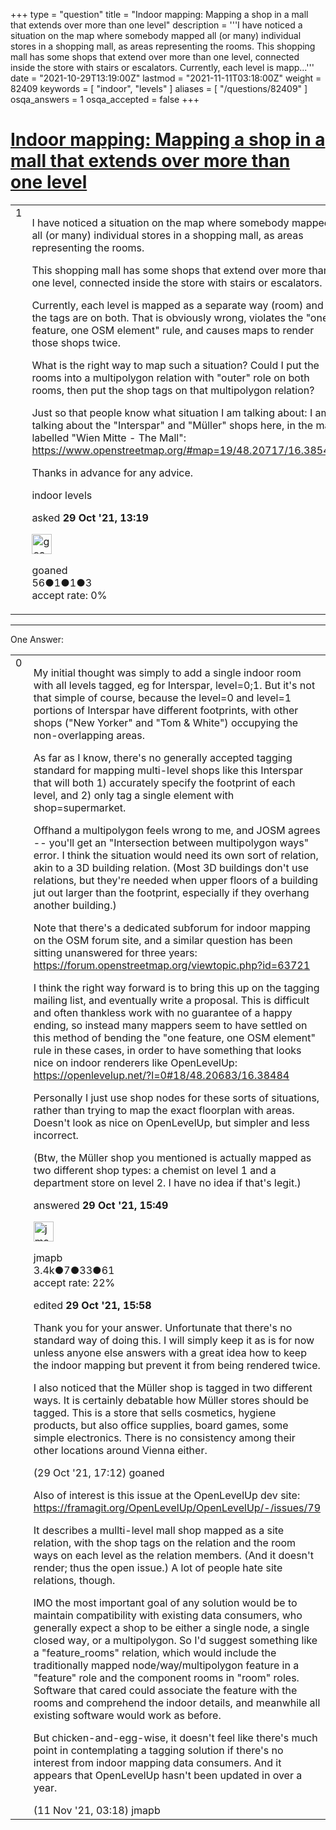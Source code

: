 +++
type = "question"
title = "Indoor mapping: Mapping a shop in a mall that extends over more than one level"
description = '''I have noticed a situation on the map where somebody mapped all (or many) individual stores in a shopping mall, as areas representing the rooms. This shopping mall has some shops that extend over more than one level, connected inside the store with stairs or escalators. Currently, each level is mapp...'''
date = "2021-10-29T13:19:00Z"
lastmod = "2021-11-11T03:18:00Z"
weight = 82409
keywords = [ "indoor", "levels" ]
aliases = [ "/questions/82409" ]
osqa_answers = 1
osqa_accepted = false
+++

<div class="headNormal">

# [Indoor mapping: Mapping a shop in a mall that extends over more than one level](/questions/82409/indoor-mapping-mapping-a-shop-in-a-mall-that-extends-over-more-than-one-level)

</div>

<div id="main-body">

<div id="askform">

<table id="question-table" style="width:100%;">
<colgroup>
<col style="width: 50%" />
<col style="width: 50%" />
</colgroup>
<tbody>
<tr>
<td style="width: 30px; vertical-align: top"><div class="vote-buttons">
<span id="post-82409-upvote" class="ajax-command post-vote up" rel="nofollow" title="I like this post (click again to cancel)"> </span>
<div id="post-82409-score" class="post-score" title="current number of votes">
1
</div>
<span id="post-82409-downvote" class="ajax-command post-vote down" rel="nofollow" title="I dont like this post (click again to cancel)"> </span> <span id="favorite-mark" class="ajax-command favorite-mark" rel="nofollow" title="mark/unmark this question as favorite (click again to cancel)"> </span>
<div id="favorite-count" class="favorite-count">
&#10;</div>
</div></td>
<td><div id="item-right">
<div class="question-body">
<p>I have noticed a situation on the map where somebody mapped all (or many) individual stores in a shopping mall, as areas representing the rooms.</p>
<p>This shopping mall has some shops that extend over more than one level, connected inside the store with stairs or escalators.</p>
<p>Currently, each level is mapped as a separate way (room) and the tags are on both. That is obviously wrong, violates the "one feature, one OSM element" rule, and causes maps to render those shops twice.</p>
<p>What is the right way to map such a situation? Could I put the rooms into a multipolygon relation with "outer" role on both rooms, then put the shop tags on that multipolygon relation?</p>
<p>Just so that people know what situation I am talking about: I am talking about the "Interspar" and "Müller" shops here, in the mall labelled "Wien Mitte - The Mall": <a href="https://www.openstreetmap.org/#map=19/48.20717/16.38546">https://www.openstreetmap.org/#map=19/48.20717/16.38546</a></p>
<p>Thanks in advance for any advice.</p>
</div>
<div id="question-tags" class="tags-container tags">
<span class="post-tag tag-link-indoor" rel="tag" title="see questions tagged &#39;indoor&#39;">indoor</span> <span class="post-tag tag-link-levels" rel="tag" title="see questions tagged &#39;levels&#39;">levels</span>
</div>
<div id="question-controls" class="post-controls">
&#10;</div>
<div class="post-update-info-container">
<div class="post-update-info post-update-info-user">
<p>asked <strong>29 Oct '21, 13:19</strong></p>
<img src="https://secure.gravatar.com/avatar/d8e8b3b2421046bb07e0f28e51a4cc6b?s=32&amp;d=identicon&amp;r=g" class="gravatar" width="32" height="32" alt="goaned&#39;s gravatar image" />
<p><span>goaned</span><br />
<span class="score" title="56 reputation points">56</span><span title="1 badges"><span class="badge1">●</span><span class="badgecount">1</span></span><span title="1 badges"><span class="silver">●</span><span class="badgecount">1</span></span><span title="3 badges"><span class="bronze">●</span><span class="badgecount">3</span></span><br />
<span class="accept_rate" title="Rate of the user&#39;s accepted answers">accept rate:</span> <span title="goaned has no accepted answers">0%</span></p>
</div>
</div>
<div id="comments-container-82409" class="comments-container">
&#10;</div>
<div id="comment-tools-82409" class="comment-tools">
&#10;</div>
<div class="clear">
&#10;</div>
<div id="comment-82409-form-container" class="comment-form-container">
&#10;</div>
<div class="clear">
&#10;</div>
</div></td>
</tr>
</tbody>
</table>

------------------------------------------------------------------------

<div class="tabBar">

<span id="sort-top"></span>

<div class="headQuestions">

One Answer:

</div>

</div>

<span id="82411"></span>

<div id="answer-container-82411" class="answer">

<table style="width:100%;">
<colgroup>
<col style="width: 50%" />
<col style="width: 50%" />
</colgroup>
<tbody>
<tr>
<td style="width: 30px; vertical-align: top"><div class="vote-buttons">
<span id="post-82411-upvote" class="ajax-command post-vote up" rel="nofollow" title="I like this post (click again to cancel)"> </span>
<div id="post-82411-score" class="post-score" title="current number of votes">
0
</div>
<span id="post-82411-downvote" class="ajax-command post-vote down" rel="nofollow" title="I dont like this post (click again to cancel)"> </span>
</div></td>
<td><div class="item-right">
<div class="answer-body">
<p>My initial thought was simply to add a single indoor room with all levels tagged, eg for Interspar, level=0;1. But it's not that simple of course, because the level=0 and level=1 portions of Interspar have different footprints, with other shops ("New Yorker" and "Tom &amp; White") occupying the non-overlapping areas.</p>
<p>As far as I know, there's no generally accepted tagging standard for mapping multi-level shops like this Interspar that will both 1) accurately specify the footprint of each level, and 2) only tag a single element with shop=supermarket.</p>
<p>Offhand a multipolygon feels wrong to me, and JOSM agrees -- you'll get an "Intersection between multipolygon ways" error. I think the situation would need its own sort of relation, akin to a 3D building relation. (Most 3D buildings don't use relations, but they're needed when upper floors of a building jut out larger than the footprint, especially if they overhang another building.)</p>
<p>Note that there's a dedicated subforum for indoor mapping on the OSM forum site, and a similar question has been sitting unanswered for three years: <a href="https://forum.openstreetmap.org/viewtopic.php?id=63721">https://forum.openstreetmap.org/viewtopic.php?id=63721</a></p>
<p>I think the right way forward is to bring this up on the tagging mailing list, and eventually write a proposal. This is difficult and often thankless work with no guarantee of a happy ending, so instead many mappers seem to have settled on this method of bending the "one feature, one OSM element" rule in these cases, in order to have something that looks nice on indoor renderers like OpenLevelUp: <a href="https://openlevelup.net/?l=0#18/48.20683/16.38484">https://openlevelup.net/?l=0#18/48.20683/16.38484</a></p>
<p>Personally I just use shop nodes for these sorts of situations, rather than trying to map the exact floorplan with areas. Doesn't look as nice on OpenLevelUp, but simpler and less incorrect.</p>
<p>(Btw, the Müller shop you mentioned is actually mapped as two different shop types: a chemist on level 1 and a department store on level 2. I have no idea if that's legit.)</p>
</div>
<div class="answer-controls post-controls">
&#10;</div>
<div class="post-update-info-container">
<div class="post-update-info post-update-info-user">
<p>answered <strong>29 Oct '21, 15:49</strong></p>
<img src="https://secure.gravatar.com/avatar/977d95e2184a885d9a01fb3297225872?s=32&amp;d=identicon&amp;r=g" class="gravatar" width="32" height="32" alt="jmapb&#39;s gravatar image" />
<p><span>jmapb</span><br />
<span class="score" title="3387 reputation points"><span>3.4k</span></span><span title="7 badges"><span class="badge1">●</span><span class="badgecount">7</span></span><span title="33 badges"><span class="silver">●</span><span class="badgecount">33</span></span><span title="61 badges"><span class="bronze">●</span><span class="badgecount">61</span></span><br />
<span class="accept_rate" title="Rate of the user&#39;s accepted answers">accept rate:</span> <span title="jmapb has 22 accepted answers">22%</span></p>
</div>
<div class="post-update-info post-update-info-edited">
<p><span> edited <strong>29 Oct '21, 15:58</strong> </span></p>
</div>
</div>
<div id="comments-container-82411" class="comments-container">
<span id="82412"></span>
<div id="comment-82412" class="comment">
<div id="post-82412-score" class="comment-score">
&#10;</div>
<div class="comment-text">
<p>Thank you for your answer. Unfortunate that there's no standard way of doing this. I will simply keep it as is for now unless anyone else answers with a great idea how to keep the indoor mapping but prevent it from being rendered twice.</p>
<p>I also noticed that the Müller shop is tagged in two different ways. It is certainly debatable how Müller stores should be tagged. This is a store that sells cosmetics, hygiene products, but also office supplies, board games, some simple electronics. There is no consistency among their other locations around Vienna either.</p>
</div>
<div id="comment-82412-info" class="comment-info">
<span class="comment-age">(29 Oct '21, 17:12)</span> <span class="comment-user userinfo">goaned</span>
</div>
</div>
<span id="82541"></span>
<div id="comment-82541" class="comment">
<div id="post-82541-score" class="comment-score">
&#10;</div>
<div class="comment-text">
<p>Also of interest is this issue at the OpenLevelUp dev site: <a href="https://framagit.org/OpenLevelUp/OpenLevelUp/-/issues/79">https://framagit.org/OpenLevelUp/OpenLevelUp/-/issues/79</a></p>
<p>It describes a mullti-level mall shop mapped as a site relation, with the shop tags on the relation and the room ways on each level as the relation members. (And it doesn't render; thus the open issue.) A lot of people hate site relations, though.</p>
<p>IMO the most important goal of any solution would be to maintain compatibility with existing data consumers, who generally expect a shop to be either a single node, a single closed way, or a multipolygon. So I'd suggest something like a "feature_rooms" relation, which would include the traditionally mapped node/way/multipolygon feature in a "feature" role and the component rooms in "room" roles. Software that cared could associate the feature with the rooms and comprehend the indoor details, and meanwhile all existing software would work as before.</p>
<p>But chicken-and-egg-wise, it doesn't feel like there's much point in contemplating a tagging solution if there's no interest from indoor mapping data consumers. And it appears that OpenLevelUp hasn't been updated in over a year.</p>
</div>
<div id="comment-82541-info" class="comment-info">
<span class="comment-age">(11 Nov '21, 03:18)</span> <span class="comment-user userinfo">jmapb</span>
</div>
</div>
</div>
<div id="comment-tools-82411" class="comment-tools">
&#10;</div>
<div class="clear">
&#10;</div>
<div id="comment-82411-form-container" class="comment-form-container">
&#10;</div>
<div class="clear">
&#10;</div>
</div></td>
</tr>
</tbody>
</table>

</div>

<div class="paginator-container-left">

</div>

</div>

</div>

